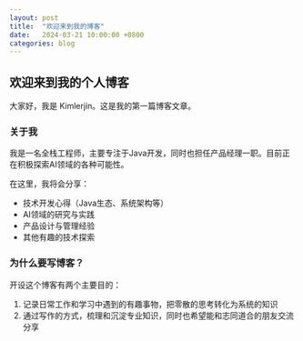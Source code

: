 ```yaml
---
layout: post
title:  "欢迎来到我的博客"
date:   2024-03-21 10:00:00 +0800
categories: blog
---
```


## 欢迎来到我的个人博客

大家好，我是 Kimlerjin。这是我的第一篇博客文章。

### 关于我

我是一名全栈工程师，主要专注于Java开发，同时也担任产品经理一职。目前正在积极探索AI领域的各种可能性。

在这里，我将会分享：
- 技术开发心得（Java生态、系统架构等）
- AI领域的研究与实践
- 产品设计与管理经验
- 其他有趣的技术探索

### 为什么要写博客？

开设这个博客有两个主要目的：
1. 记录日常工作和学习中遇到的有趣事物，把零散的思考转化为系统的知识
2. 通过写作的方式，梳理和沉淀专业知识，同时也希望能和志同道合的朋友交流分享
